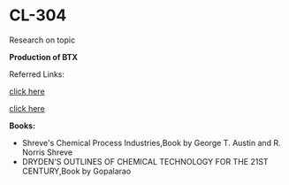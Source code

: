# CL-304
Research on topic 

**Production of BTX**

Referred Links:

[click here](https://wayback.archive-it.org/all/20131021081308/http://www1.eere.energy.gov/manufacturing/industries_technologies/chemicals/pdfs/profile_chap4.pdf)

[click here](https://hsseworld.com/wp-content/uploads/2020/12/Handbook-of-Petrochemical-Processes-2019.pdf)

**Books:**

- Shreve's Chemical Process Industries,Book by George T. Austin and R. Norris Shreve
- DRYDEN'S OUTLINES OF CHEMICAL TECHNOLOGY FOR THE 21ST CENTURY,Book by Gopalarao
